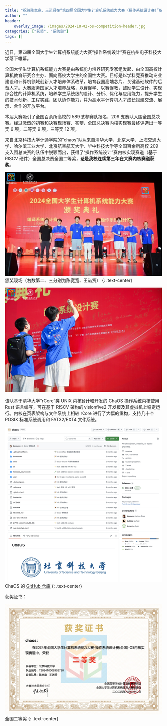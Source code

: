 ```yaml
---
title: "祝贺陈宽宽、王诺贤在“第四届全国大学生计算机系统能力大赛（操作系统设计赛）”取得佳绩"
author: ""
header:
    overlay_image: /images/2024-10-02-os-competition-header.jpg
categories: ["获奖", "系统部"]
tags: []
---
```


近日，第四届全国大学生计算机系统能力大赛“操作系统设计”赛在杭州电子科技大学落下帷幕。

全国大学生计算机系统能力大赛是由系统能力培养研究专家组发起、由全国高校计算机教育研究会主办、面向高校大学生的全国性大赛。目标是以学科竞赛推动专业建设和计算机领域创新人才培养体系改革，培育我国高端芯片、关键基础软件的后备人才。大赛服务国家人才培养战略，以赛促学、以赛促教，鼓励学生设计、实现综合性的计算机系统，培养学生系统级的设计、分析、优化与应用能力，提升学生的技术创新、工程实践、团队协作能力，并为高水平计算机人才成长搭建交流、展示、合作的开放平台。

本届大赛吸引了全国百余所高校的 589 支参赛队报名，209 支赛队入围全国总决赛。经过激烈的初赛和决赛现场赛、答辩，全国总决赛内核实现赛最终评选出一等奖 6 项，二等奖 9 项，三等奖 12 项。

来自北京科技大学计通学院的“chaos”队从来自清华大学、北京大学、上海交通大学、哈尔滨工业大学、北京航空航天大学、华中科技大学等全国百余所高校 209 支入围总决赛的队伍中脱颖而出，获得了“操作系统设计”赛内核实现赛道（基于 RISCV 硬件）全国总决赛全国二等奖，**这是我校连续第三年在大赛内核赛道获奖**。

![](/images/2024-10-02-os-competition-1.jpg)
颁奖现场（右数第二、三分别为陈宽宽、王诺贤）
{: .text-center}

![](/images/2024-10-02-os-competition-2.jpg)

该队基于清华大学“rCore”类 UNIX 内核设计和开发的 ChaOS 操作系统内核使用 Rust 语言编写，可在基于 RISCV 架构的 visionfive2 开发板及其虚拟机上稳定运行。内核在页表架构与文件系统上相较 rCore 进行了大幅的重构，支持几十个 POSIX 标准系统调用和 FAT32/EXT4 文件系统。

![](/images/2024-10-02-os-competition-3.jpg)
ChaOS 的 [GitHub 仓库](https://github.com/chaos-kernel/chaos)
{: .text-center}

获奖证书：

![](/images/2024-10-02-os-competition-certificate.jpg)
全国二等奖
{: .text-center}
